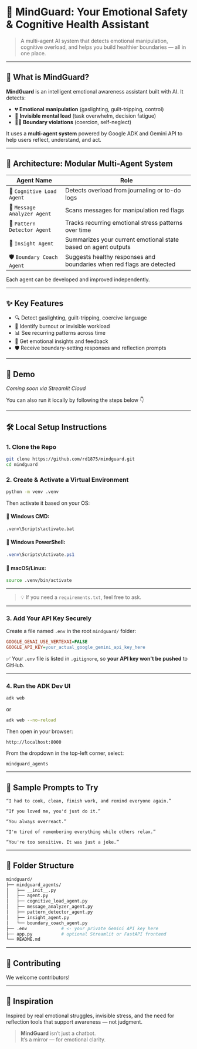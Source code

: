 # 🧠 MindGuard: Your Emotional Safety & Cognitive Health Assistant

> A multi-agent AI system that detects emotional manipulation, cognitive overload, and helps you build healthier boundaries — all in one place.

---

## 🌟 What is MindGuard?

**MindGuard** is an intelligent emotional awareness assistant built with AI. It detects:

- 💔 **Emotional manipulation** (gaslighting, guilt-tripping, control)
- 🧠 **Invisible mental load** (task overwhelm, decision fatigue)
- 🧘‍♀️ **Boundary violations** (coercion, self-neglect)

It uses a **multi-agent system** powered by Google ADK and Gemini API to help users reflect, understand, and act.

---

## 🧩 Architecture: Modular Multi-Agent System

| Agent Name                | Role                                                                 |
|--------------------------|----------------------------------------------------------------------|
| 🧠 `Cognitive Load Agent` | Detects overload from journaling or to-do logs                       |
| 💬 `Message Analyzer Agent` | Scans messages for manipulation red flags                           |
| 🔁 `Pattern Detector Agent` | Tracks recurring emotional stress patterns over time                |
| 🌱 `Insight Agent`         | Summarizes your current emotional state based on agent outputs       |
| 🛡 `Boundary Coach Agent`   | Suggests healthy responses and boundaries when red flags are detected |

Each agent can be developed and improved independently.

---

## ✨ Key Features

- 🔍 Detect gaslighting, guilt-tripping, coercive language
- 🧠 Identify burnout or invisible workload
- 📊 See recurring patterns across time
- 🌱 Get emotional insights and feedback
- 🛡 Receive boundary-setting responses and reflection prompts

---

## 🚀 Demo

*Coming soon via Streamlit Cloud*

You can also run it locally by following the steps below 👇

---

## 🛠️ Local Setup Instructions

### 1. Clone the Repo

```bash
git clone https://github.com/rd1875/mindguard.git
cd mindguard
```

### 2. Create & Activate a Virtual Environment

```bash
python -m venv .venv
```


Then activate it based on your OS:

#### 🔹 Windows CMD:
```bash
.venv\Scripts\activate.bat
```

#### 🔹 Windows PowerShell:
```powershell
.venv\Scripts\Activate.ps1
```

#### 🔹 macOS/Linux:
```bash
source .venv/bin/activate
```

---


> 💡 If you need a  `requirements.txt`, feel free to ask.

---

### 3. Add Your API Key Securely

Create a file named `.env` in the root `mindguard/` folder:

```ini
GOOGLE_GENAI_USE_VERTEXAI=FALSE
GOOGLE_API_KEY=your_actual_google_gemini_api_key_here
```

✅ Your `.env` file is listed in `.gitignore`, so **your API key won't be pushed** to GitHub.

---

### 4. Run the ADK Dev UI

```bash
adk web
```
or 
```bash
adk web --no-reload
```

Then open in your browser:

```
http://localhost:8000
```

From the dropdown in the top-left corner, select:

```text
mindguard_agents
```

---

## 💬 Sample Prompts to Try

```text
“I had to cook, clean, finish work, and remind everyone again.”

“If you loved me, you'd just do it.”

“You always overreact.”

“I'm tired of remembering everything while others relax.”

“You're too sensitive. It was just a joke.”
```


---

## 📁 Folder Structure

```bash
mindguard/
├── mindguard_agents/
│   ├── __init__.py
│   ├── agent.py
│   ├── cognitive_load_agent.py
│   ├── message_analyzer_agent.py
│   ├── pattern_detector_agent.py
│   ├── insight_agent.py
│   └── boundary_coach_agent.py
├── .env             # <- your private Gemini API key here
├── app.py           # optional Streamlit or FastAPI frontend
└── README.md
```

---

## 🤝 Contributing

We welcome contributors!


---



## 🌱 Inspiration

Inspired by real emotional struggles, invisible stress, and the need for reflection tools that support awareness — not judgment.

> **MindGuard** isn’t just a chatbot.  
> It’s a mirror — for emotional clarity.

